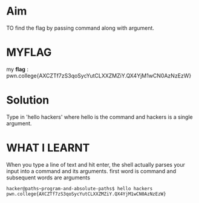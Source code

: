 
# Aim

TO  find the flag by passing command along with argument.

# MYFLAG

my **flag** : pwn.college{AXCZTf7zS3qoSycYutCLXXZMZiY.QX4YjM1wCN0AzNzEzW}

# Solution

Type in 'hello hackers' where hello is the command and hackers is a single argument.

# WHAT I LEARNT

[](https://github.com/jacobennet/pwn.college_Jacob/blob/main/HelloHackers.md#what-i-learnt)

When you type a line of text and hit enter, the shell actually parses your input into a command and its arguments. first word is command and subsequent words are arguments

```shell
hacker@paths~program-and-absolute-paths$ hello hackers
pwn.college{AXCZTf7zS3qoSycYutCLXXZMZiY.QX4YjM1wCN0AzNzEzW}
```
